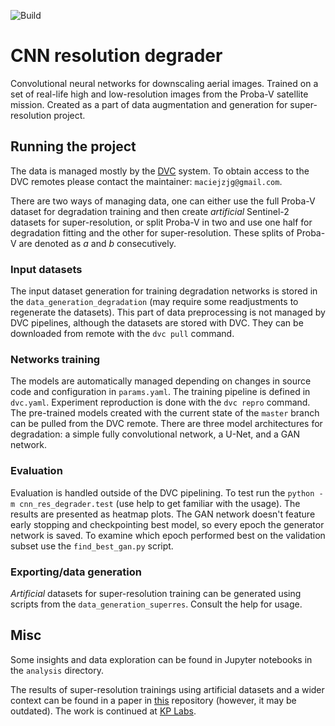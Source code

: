![Build](https://github.com/maciejzj/cnn-res-degrader/workflows/Build/badge.svg)

# CNN resolution degrader

Convolutional neural networks for downscaling aerial images. Trained on a set
of real-life high and low-resolution images from the Proba-V satellite mission.
Created as a part of data augmentation and generation for super-resolution
project.

## Running the project

The data is managed mostly by the [DVC](https://dvc.org) system. To obtain
access to the DVC remotes please contact the maintainer: `maciejzjg@gmail.com`.

There are two ways of managing data, one can either use the full Proba-V dataset
for degradation training and then create *artificial* Sentinel-2 datasets for
super-resolution, or split Proba-V in two and use one half for degradation
fitting and the other for super-resolution. These splits of Proba-V are denoted
as *a* and *b* consecutively.

### Input datasets

The input dataset generation for training degradation networks is stored in the
`data_generation_degradation` (may require some readjustments to regenerate the
datasets). This part of data preprocessing is not managed by DVC pipelines,
although the datasets are stored with DVC. They can be downloaded from remote
with the `dvc pull` command. 

### Networks training

The models are automatically managed depending on changes in source code and
configuration in `params.yaml`. The training pipeline is defined in `dvc.yaml`.
Experiment reproduction is done with the `dvc repro` command. The pre-trained
models created with the current state of the `master` branch can be pulled from
the DVC remote.  There are three model architectures for degradation: a simple
fully convolutional network, a U-Net, and a GAN network.

### Evaluation

Evaluation is handled outside of the DVC pipelining. To test run the 
`python -m cnn_res_degrader.test` (use help to get familiar with the usage). The
results are presented as heatmap plots. The GAN network doesn't feature early
stopping and checkpointing best model, so every epoch the generator network
is saved. To examine which epoch performed best on the validation subset use the
`find_best_gan.py` script.

### Exporting/data generation

*Artificial* datasets for super-resolution training can be generated using
scripts from the `data_generation_superres`. Consult the help for usage.

## Misc

Some insights and data exploration can be found in Jupyter notebooks in the
`analysis` directory.

The results of super-resolution trainings using artificial datasets and a wider
context can be found in a paper in
[this](https://github.com/maciejzj/masters-thesis) repository (however, it may
be outdated). The work is continued at [KP Labs](https://kplabs.space).